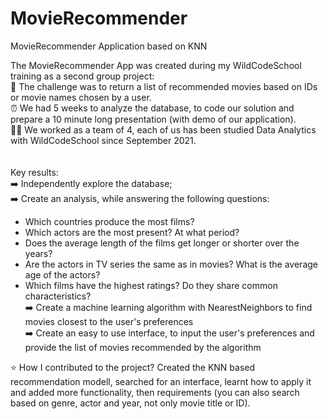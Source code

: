 # MovieRecommender
MovieRecommender Application based on KNN


The MovieRecommender App was created during my WildCodeSchool training as a second group project: <br>
:rocket: The challenge was to return a list of recommended movies based on IDs or movie names chosen by a user. <br>
:alarm_clock: We had 5 weeks to analyze the database, to code our solution and prepare a 10 minute long presentation (with demo of our application).<br>
:woman_technologist: We worked as a team of 4, each of us has been studied Data Analytics with WildCodeSchool since September 2021.<br>
<br>
<br>
Key results: <br>
:arrow_right: Independently explore the database;<br>
:arrow_right: Create an analysis, while answering the following questions:<br>
- Which countries produce the most films? 
- Which actors are the most present? At what period? 
- Does the average length of the films get longer or shorter over the years? 
- Are the actors in TV series the same as in movies? What is the average age of the actors? 
- Which films have the highest ratings? Do they share common characteristics?<br>
:arrow_right: Create a machine learning algorithm with NearestNeighbors to find movies closest to the user's preferences<br>
:arrow_right: Create an easy to use interface, to input the user's preferences and provide the list of movies recommended by the algorithm

:star: How I contributed to the project? Created the KNN based recommendation modell, searched for an interface, learnt how to apply it and added more functionality, then requirements (you can also search based on genre, actor and year, not only movie title or ID). 
